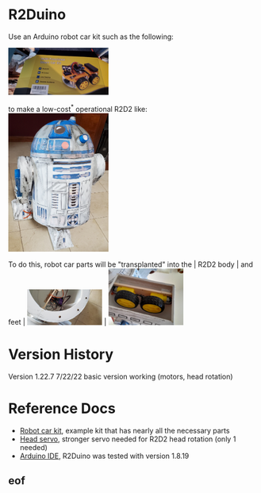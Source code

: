 # R2Duino
Use an Arduino robot car kit such as the following: <br/>
<!-- ![Robot car kit](docs/robot-car-kit.jpg) | ![R2D2 shell](docs/R2D2.jpg) -->
<img src="https://github.com/djulien/R2Duino/raw/main/docs/robot-car-kit.jpg" alt="Robot car kit" width="40%">  

to make a low-cost<sup>*</sup> operational R2D2 like: <br/>
<img src="https://github.com/djulien/R2Duino/raw/main/docs/R2D2.jpg" alt="R2D2 shell" width="40%">
<!-- ![Transplant body](docs/xplantB.jpg) |  ![Transplant feet](docs/xplantF.jpg) -->

To do this, robot car parts will be "transplanted" into the
| R2D2 body | and feet |
<img src="https://github.com/djulien/R2Duino/raw/main/docs/xplantB.jpg" alt="Transplant body" width="30%"> | <img src="https://github.com/djulien/R2Duino/raw/main/docs/xplantF.jpg" alt="Transplant feet" width="30%">

# Version History

Version 1.22.7 7/22/22 basic version working (motors, head rotation)

# Reference Docs
- [Robot car kit](https://www.amazon.com/dp/B07JN46YSW), example kit that has nearly all the necessary parts
- [Head servo](https://www.amazon.com/dp/B07RFRLRV8), stronger servo needed for R2D2 head rotation (only 1 needed)
- [Arduino IDE](https://www.arduino.cc/en/Main/Software), R2Duino was tested with version 1.8.19

## eof

